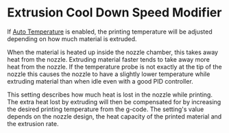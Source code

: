 Extrusion Cool Down Speed Modifier
====
If [Auto Temperature](material_flow_dependent_temperature.md) is enabled, the printing temperature will be adjusted depending on how much material is extruded.

When the material is heated up inside the nozzle chamber, this takes away heat from the nozzle. Extruding material faster tends to take away more heat from the nozzle. If the temperature probe is not exactly at the tip of the nozzle this causes the nozzle to have a slightly lower temperature while extruding material than when idle even with a good PID controller.

This setting describes how much heat is lost in the nozzle while printing. The extra heat lost by extruding will then be compensated for by increasing the desired printing temperature from the g-code. The setting's value depends on the nozzle design, the heat capacity of the printed material and the extrusion rate.